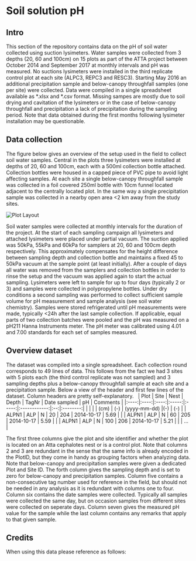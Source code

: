 # Soil solution pH

## Intro
This section of the repository contains data on the pH of soil water collected using suction lysimeters. Water samples were collected from 3 depths (20, 60 and 100cm) on 15 plots as part of the ATTA project between October 2014 and September 2017 at monthly intervals and pH was measured. No suctions lysimeters were installed in the third replicate control plot at each site (ALPC3, REPC3 and RESC3). Starting May 2016 an additional precipitation sample and below-canopy throughfall samples (one per site) were collected. Data were compiled in a single spreadsheet available as *.xlsx and *.csv format. Missing sampes are mostly due to soil drying and cavitation of the lysimeters or in the case of below-canopy throughfall and precipitation a lack of precipitation during the sampling period. Note that data obtained during the first months following lysimeter installation may be questionable.

## Data collection

The figure below gives an overview of the setup used in the field to collect soil water samples. Central in the plots three lysimeters were installed at depths of 20, 60 and 100cm, each with a 500ml collection bottle attached. Collection bottles were housed in a capped piece of PVC pipe to avoid light affecting samples. At each site a single below-canopy throughfall sample was collected in a foil covered 250ml bottle with 10cm funnel located adjacent to the centrally located plot. In the same way a single precipitation sample was collected in a nearby open area \<2 km away from the study sites. 

![Plot Layout](PlotLayoutSoilWater.jpg)

Soil water samples were collected at monthly intervals for the duration of the project. At the start of each sampling campaign all lysimeters and attached lysimeters were placed under partial vacuum. The suction applied was 50kPa, 55kPa and 60kPa for samplers at 20, 60 and 100cm depth respectively. This approximately compensates for the height difference between sampling depth and collection bottle and maintains a fixed 45 to 50kPa vacuum at the sample point (at least initially). After a couple of days all water was removed from the samplers and collection bottles in order to rinse the setup and the vacuum was applied again to start the actual sampling. Lysimeters were left to sample for up to four days (typically 2 or 3) and samples were collected in polypropylene bottles. Under dry conditions a second sampling was performed to collect sufficient sample volume for pH measurement and sample analysis (see soil water chemistry). Samples were stored refrigerated until pH measurements were made, typically <24h after the last sample collection. If applicable, equal parts of two collection batches were pooled and the pH was measured on a pH211 Hanna Instruments meter. The pH meter was calibrated using 4.01 and 7.00 standards for each set of samples measured.

## Overview dataset

The dataset was compiled into a single spreadsheet. Each collection round corresponds to 49 lines of data. This follows from the fact we had 3 sites with 5 plots each (the third control replicate was not sampled) and 3 sampling depths plus a below-canopy throughfall sample at each site and a precipitation sample. Below a view of the header and first few lines of the dataset. Column headers are pretty self-explanatory.
&nbsp;
| Plot | Site | Nest | Depth | TagNr | Date sampled | pH | Comments | 
|:----:|:----:|:----:|:-----:|:-----:|:------------:|:--:|:--------:|
|      |      |      |  (cm) |  (-)  | (yyyy-mm-dd) |(-) | (-) |
| ALPN1 | ALP | N | 20 | 204 | 2014-10-17 | 5.69 | | 
| ALPN1 | ALP |	N | 60 | 205 | 2014-10-17 | 5.59 | |
| ALPN1 | ALP | N | 100 | 206 | 2014-10-17 | 5.21 | |
| ... |

The first three columns give the plot and site identifier and whether the plot is located on an Atta cephalotes nest or is a control plot. Note that columns 2 and 3 are redundant in the sense that the same info is already encoded in the PlotID, but they come in handy as grouping factors when analyzing data. Note that below-canopy and precipitation samples were given a dedicated Plot and Site ID. The forth column gives the sampling depth and is set to zero for below-canopy and precipitation samples. Column five contains a non-consecutive tag number used for reference in the field, but should not be needed in any analysis as it is redundant with columns one to four. Column six contains the date samples were collected. Typically all samples were collected the same day, but on occasion samples from different sites were collected on seperate days. Column seven gives the measured pH value for the sample while the last column contains any remarks that apply to that given sample.

## Credits

When using this data please reference as follows:



